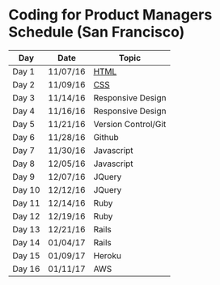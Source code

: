 # Coding for Product Managers Schedule (San Francisco)


| Day | Date | Topic |
|-----|-------|------|
| Day 1 | 11/07/16 | <a href="https://github.com/product-school/Lesson-1-HTML-CSS">HTML</a> |
| Day 2 | 11/09/16 | <a href="https://github.com/product-school/Lesson-2-CSS">CSS</a> |
| Day 3 | 11/14/16 | Responsive Design|
| Day 4 | 11/16/16 | Responsive Design|
| Day 5 | 11/21/16 | Version Control/Git|
| Day 6 | 11/28/16 | Github|
| Day 7 | 11/30/16 | Javascript|
| Day 8 | 12/05/16 | Javascript|
| Day 9 | 12/07/16 | JQuery|
| Day 10 | 12/12/16 | JQuery|
| Day 11 | 12/14/16 | Ruby|
| Day 12 | 12/19/16 | Ruby|
| Day 13 | 12/21/16 | Rails|
| Day 14 | 01/04/17 | Rails|
| Day 15 | 01/09/17 | Heroku|
| Day 16 | 01/11/17 | AWS|
